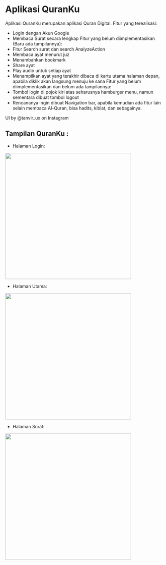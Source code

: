 # Aplikasi QuranKu

Aplikasi QuranKu merupakan aplikasi Quran Digital.
Fitur yang terealisasi:
- Login dengan Akun Google
- Membaca Surat secara lengkap
Fitur yang belum diimplementasikan (Baru ada tampilannya):
- Fitur Search surat dan search AnalyzeAction
- Membaca ayat menurut juz
- Menambahkan bookmark
- Share ayat
- Play audio untuk setiap ayat
- Menampilkan ayat yang terakhir dibaca di kartu utama
halaman depan, apabila diklik akan langsung menuju ke sana
Fitur yang belum diimplementasikan dan belum ada tampilannya:
- Tombol login di pojok kiri atas seharusnya hamburger menu,
namun sementara dibuat tombol logout
- Rencananya ingin dibuat Navigation bar, apabila kemudian ada fitur lain selain
membaca Al-Quran, bisa hadits, kiblat, dan sebagainya.

UI by @tanvir_ux on Instagram

## Tampilan QuranKu :

- Halaman Login:
<img src="https://cdn.discordapp.com/attachments/693773038843461685/880354309420761088/Screenshot_20210826-143334_QuranKu.png" height=400> 

- Halaman Utama:
<img src="https://cdn.discordapp.com/attachments/693773038843461685/880354303301263360/Screenshot_20210826-143153_QuranKu.png" height=400>

- Halaman Surat:
<img src="https://cdn.discordapp.com/attachments/693773038843461685/880354303640997948/Screenshot_20210826-143215_QuranKu.png" height=400>

